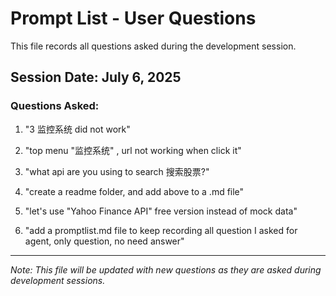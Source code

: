 # Prompt List - User Questions

This file records all questions asked during the development session.

## Session Date: July 6, 2025

### Questions Asked:

1. "3 监控系统 did not work"

2. "top menu "监控系统" , url not working when click it"

3. "what api are you using to search  搜索股票?"

4. "create a readme folder, and add above to a .md file"

5. "let's use "Yahoo Finance API" free version instead of mock data"

6. "add a promptlist.md file to keep recording all question I asked for agent, only question, no need answer"

---

*Note: This file will be updated with new questions as they are asked during development sessions.*
